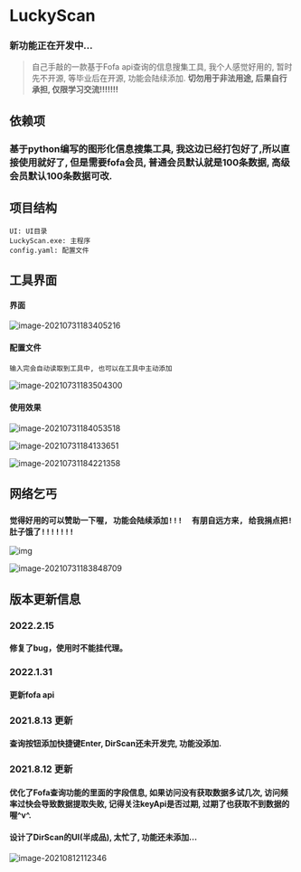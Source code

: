 # LuckyScan 
### 新功能正在开发中...

>   自己手敲的一款基于Fofa api查询的信息搜集工具,  我个人感觉好用的,  暂时先不开源, 等毕业后在开源, 功能会陆续添加.
>   **切勿用于非法用途, 后果自行承担, 仅限学习交流!!!!!!!**

## 依赖项

### 基于python编写的图形化信息搜集工具, 我这边已经打包好了,所以直接使用就好了, 但是需要fofa会员, 普通会员默认就是100条数据, 高级会员默认100条数据可改.

## 项目结构

```
UI: UI目录
LuckyScan.exe: 主程序
config.yaml: 配置文件
```

## 工具界面

#### 界面

![image-20210731183405216](images/image-20210731183405216.png)

#### 配置文件

`输入完会自动读取到工具中, 也可以在工具中主动添加`

![image-20210731183504300](images/image-20210731183504300.png)

#### 使用效果

![image-20210731184053518](images/使用1.png)

![image-20210731184133651](images/使用2.png)

![image-20210731184221358](images/使用3.png)

## 网络乞丐

### `觉得好用的可以赞助一下喔, 功能会陆续添加!!!  有朋自远方来, 给我捐点把! 肚子饿了!!!!!!!`

![img](images/表情.jpg)

![image-20210731183848709](images/收款.png)

## 版本更新信息
### 2022.2.15
#### 修复了bug，使用时不能挂代理。

### 2022.1.31

#### 更新fofa api

### 2021.8.13 更新

#### 查询按钮添加快捷键Enter, DirScan还未开发完, 功能没添加.

### 2021.8.12 更新
#### 			优化了Fofa查询功能的里面的字段信息, 如果访问没有获取数据多试几次, 访问频率过快会导致数据提取失败, 记得关注keyApi是否过期, 过期了也获取不到数据的喔^v^.

#### 			设计了DirScan的UI(半成品), 太忙了, 功能还未添加...
![image-20210812112346](images/2021.8.12.png)

